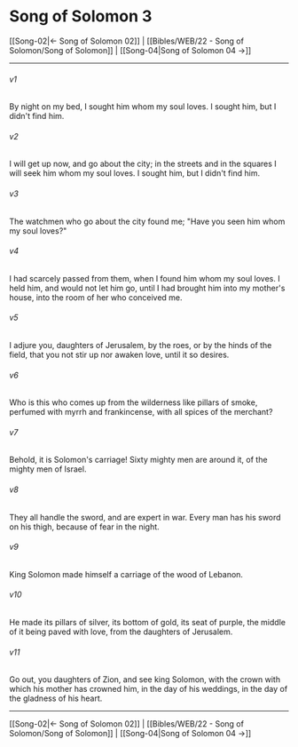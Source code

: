 # Song of Solomon 3

[[Song-02|← Song of Solomon 02]] | [[Bibles/WEB/22 - Song of Solomon/Song of Solomon]] | [[Song-04|Song of Solomon 04 →]]
***



###### v1 
By night on my bed, I sought him whom my soul loves. I sought him, but I didn't find him. 

###### v2 
I will get up now, and go about the city; in the streets and in the squares I will seek him whom my soul loves. I sought him, but I didn't find him. 

###### v3 
The watchmen who go about the city found me; "Have you seen him whom my soul loves?" 

###### v4 
I had scarcely passed from them, when I found him whom my soul loves. I held him, and would not let him go, until I had brought him into my mother's house, into the room of her who conceived me. 

###### v5 
I adjure you, daughters of Jerusalem, by the roes, or by the hinds of the field, that you not stir up nor awaken love, until it so desires. 

###### v6 
Who is this who comes up from the wilderness like pillars of smoke, perfumed with myrrh and frankincense, with all spices of the merchant? 

###### v7 
Behold, it is Solomon's carriage! Sixty mighty men are around it, of the mighty men of Israel. 

###### v8 
They all handle the sword, and are expert in war. Every man has his sword on his thigh, because of fear in the night. 

###### v9 
King Solomon made himself a carriage of the wood of Lebanon. 

###### v10 
He made its pillars of silver, its bottom of gold, its seat of purple, the middle of it being paved with love, from the daughters of Jerusalem. 

###### v11 
Go out, you daughters of Zion, and see king Solomon, with the crown with which his mother has crowned him, in the day of his weddings, in the day of the gladness of his heart.

***
[[Song-02|← Song of Solomon 02]] | [[Bibles/WEB/22 - Song of Solomon/Song of Solomon]] | [[Song-04|Song of Solomon 04 →]]
